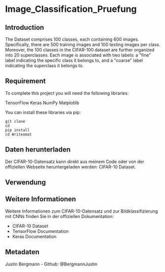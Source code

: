 # Image_Classification_Pruefung



## Introduction

The Dataset comprises 100 classes, each containing 600 images. Specifically, there are 500 training images and 100 testing images per class. Moreover, the 100 classes in the CIFAR-100 dataset are further organized into 20 superclasses. Each image is associated with two labels: a "fine" label indicating the specific class it belongs to, and a "coarse" label indicating the superclass it belongs to.



## Requirement

To complete this project you will need the following libraries:

TensorFlow
Keras
NumPy
Matplotlib

You can install these libraries via pip:

```Shell
git clone 
cd 
pip install 
cd Writeomat
```

## Daten herunterladen
Der CIFAR-10-Datensatz kann direkt aus meinem Code oder von der offiziellen Webseite heruntergeladen werden: CIFAR-10 Dataset.


## Verwendung



## Weitere Informationen
  Weitere Informationen zum CIFAR-10-Datensatz und zur Bildklassifizierung mit CNNs finden Sie in der offiziellen Dokumentation:
- CIFAR-10 Dataset
- TensorFlow Documentation
- Keras Documentation


## Metadaten
Justin Bergmann - Github: @BergmannJustin












